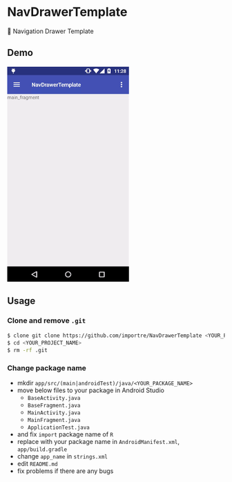 # NavDrawerTemplate
:rocket: Navigation Drawer Template


## Demo
![navdrawer](resources/navdrawer.gif)


## Usage
### Clone and remove `.git`

```sh
$ clone git clone https://github.com/importre/NavDrawerTemplate <YOUR_PROJECT_NAME>
$ cd <YOUR_PROJECT_NAME>
$ rm -rf .git
```

### Change package name
- mkdir `app/src/(main|androidTest)/java/<YOUR_PACKAGE_NAME>`
- move below files to your package in Android Studio
    - `BaseActivity.java`
    - `BaseFragment.java`
    - `MainActivity.java`
    - `MainFragment.java`
    - `ApplicationTest.java`
- and fix `import` package name of `R`
- replace with your package name in `AndroidManifest.xml`, `app/build.gradle`
- change `app_name` in `strings.xml`
- edit `README.md`
- fix problems if there are any bugs
